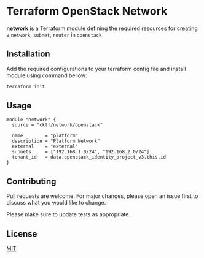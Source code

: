 # Terraform OpenStack Network

**network** is a Terraform module defining the required resources for creating a `network`, `subnet`, `router` in `openstack`

## Installation

Add the required configurations to your terraform config file and install module using command bellow:

```bash
terraform init
```

## Usage

```hcl
module "network" {
  source = "cktf/network/openstack"

  name        = "platform"
  description = "Platform Network"
  external    = "external"
  subnets     = ["192.168.1.0/24", "192.168.2.0/24"]
  tenant_id   = data.openstack_identity_project_v3.this.id
}
```

## Contributing

Pull requests are welcome. For major changes, please open an issue first to discuss what you would like to change.

Please make sure to update tests as appropriate.

## License

[MIT]()
